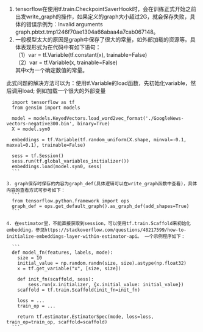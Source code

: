
1. tensorflow在使用tf.train.CheckpointSaverHook时，会在训练正式开始之前出发write_graph的操作，如果定义的graph大小超过2G，就会保存失败，具体的错误示例为：Invalid arguments graph.pbtxt.tmp1246f70ae1304a66abaa4a7cab067148。
2. 一般模型太大的原因是graph中保存了很大的常量，如外部加载的资源等。具体表现形式为在代码中有如下语句：  
  （1）var = tf.Variable(tf.constant(x), trainable=False)   
  （2）var = tf.Variable(x, trainable=False)  
  其中x为一个确定数值的常量。

  此式问题的解决方法可以为：使用tf.Variable的load函数，先初始化variable，然后调用load; 例如加载一个很大的外部变量
  ```
    import tensorflow as tf
    from gensim import models

    model = models.KeyedVectors.load_word2vec_format('./GoogleNews-vectors-negative300.bin', binary=True)
    X = model.syn0

    embeddings = tf.Variable(tf.random_uniform(X.shape, minval=-0.1, maxval=0.1), trainable=False)

    sess = tf.Session()
    sess.run(tf.global_variables_initializer())
    embeddings.load(model.syn0, sess)
    ```
    
3. graph保存时保存的内容为graph_def(具体逻辑可以在write_graph函数中查看)，具体内容的查看方式可参考如下：
    ```
    from tensorflow.python.framework import ops  
    graph_def = ops.get_default_graph().as_graph_def(add_shapes=True) 
    ```

4. 在estimator里，不能直接获取到session，可以使用tf.train.Scaffold来初始化embedding，参见https://stackoverflow.com/questions/48217599/how-to-initialize-embeddings-layer-within-estimator-api。 一个示例程序如下： 

    ```
    def model_fn(features, labels, mode):
      size = 10
      initial_value = np.random.randn(size, size).astype(np.float32)
      x = tf.get_variable("x", [size, size])

      def init_fn(scaffold, sess):
          sess.run(x.initializer, {x.initial_value: initial_value})
      scaffold = tf.train.Scaffold(init_fn=init_fn)

      loss = ...
      train_op = ...

      return tf.estimator.EstimatorSpec(mode, loss=loss, train_op=train_op, scaffold=scaffold)
    ```  
    
